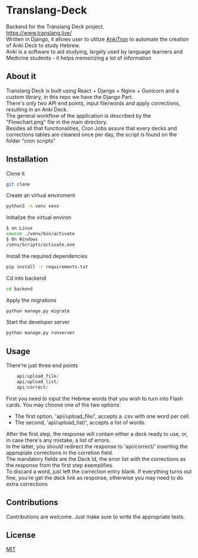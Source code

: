 # Translang-Deck
Backend for the Translang Deck project.<br>
https://www.translang.live/ <br>
Written in Django, it allows user to utilize [AnkiTron](https://github.com/danielpassy/Anki-CardOTron) to automate the creation of Anki Deck to study Hebrew.<br>
Anki is a software to aid studying, largely used by language learners and Medicine students - it helps memorizing a lot of information

## About it
Translang Deck is built using React + Django + Nginx + Gunicorn and a custom library, in this repo we have the Django Part.<br>
There's only two API end points, input file/words and apply corrections, resulting in an Anki Deck.<br>
The general workflow of the application is described by the "Flowchart.png" file in the main directory.<br>
Besides all that functionalities, Cron Jobs assure that every decks and corrections tables are cleaned once per day, the script is found on the folder "cron scripts"<br>  


## Installation

Clone it 
```bash
git clone
```
Create an virtual enviroment
```bash
python3 -m venv venv
```
Initialize the virtual environ
```bash
$ on Linux
source ./venv/bin/activate
$ On Windows
/venv/Scripts/activate.exe
```
Install the required dependencies
```bash
pip install -r requirements.txt
```
Cd into backend
```bash
cd backend
```
Apply the migrations
```bash
python manage.py migrate
```
Start the developer server
```python
python manage.py runserver
```


## Usage

There're just three end points
```python
    api/upload_file/
    api/upload_list/
    api/correct/
```
First you need to input the Hebrew words that you wish to turn into Flash cards. You may choose one of the two options: <br> 
- The first option, 'api/upload_file/', accepts a .csv with one word per cell.<br>
- The second, 'api/upload_list/', accepts a list of words. <br>

After the first step, the response will contain either a deck ready to use, or, in case there's any mistake, a list of errors. <br>
In the latter, you should redirect the response to 'api/correct/' inserting the appropiate corrections in the corretion field. <br>
The mandatory fields are the Deck Id, the error list with the corrections as the response from the first step exemplifies.<br>
To discard a word, just left the correction entry blank. If everything turns out fine, you're get the deck link as response, otherwise you may need to do extra corrections <br>



## Contributions
Contributions are welcome.
Just make sure to write the appropriate tests.

## License
[MIT](https://choosealicense.com/licenses/mit/)
